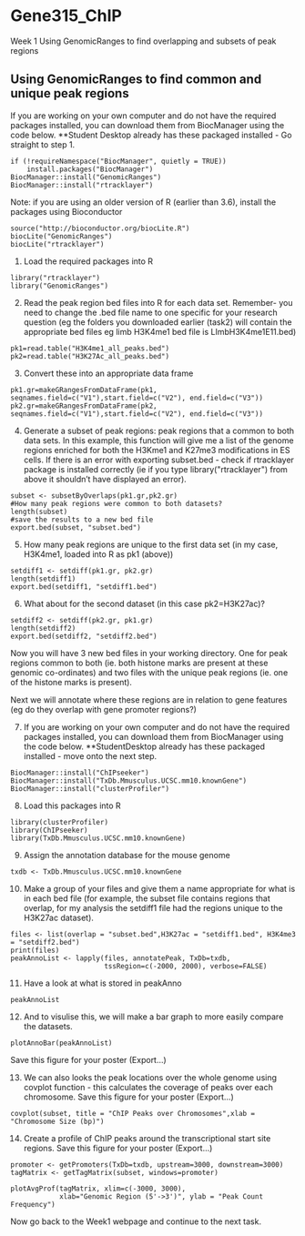 # Gene315_ChIP


Week 1 Using GenomicRanges to find overlapping and subsets of peak regions

## Using GenomicRanges to find common and unique peak regions

If you are working on your own computer and do not have the required packages installed, you can download them from BiocManager using the code below. **Student Desktop already has these packaged installed - Go straight to step 1.

```{r message=FALSE, results='hide'}
if (!requireNamespace("BiocManager", quietly = TRUE))
    install.packages("BiocManager")
BiocManager::install("GenomicRanges")
BiocManager::install("rtracklayer")
```
Note: if you are using an older version of R (earlier than 3.6), install the packages using Bioconductor
```{r message=FALSE, results='hide'}
source("http://bioconductor.org/biocLite.R")
biocLite("GenomicRanges")
biocLite("rtracklayer")
```

1. Load the required packages into R
```{r message =FALSE, results='hide'}
library("rtracklayer")
library("GenomicRanges")
```

2. Read the peak region bed files into R for each data set. Remember- you need to change the .bed file name to one specific for your research question (eg the folders you downloaded earlier (task2) will contain the appropriate bed files eg limb H3K4me1 bed file is LImbH3K4me1E11.bed)

```{r}
pk1=read.table("H3K4me1_all_peaks.bed")
pk2=read.table("H3K27Ac_all_peaks.bed")
```

3. Convert these into an appropriate data frame

```{r}
pk1.gr=makeGRangesFromDataFrame(pk1, seqnames.field=c("V1"),start.field=c("V2"), end.field=c("V3"))
pk2.gr=makeGRangesFromDataFrame(pk2, seqnames.field=c("V1"),start.field=c("V2"), end.field=c("V3"))
```
4. Generate a subset of peak regions: peak regions that a common to both data sets. In this example, this function will give me a list of the genome regions enriched for both the H3Kme1 and K27me3 modifications in ES cells.   If there is an error with exporting subset.bed -  check if rtracklayer package is installed correctly (ie if you type library("rtracklayer") from above it shouldn’t have displayed an error).  

```{r}
subset <- subsetByOverlaps(pk1.gr,pk2.gr)
#How many peak regions were common to both datasets?
length(subset)
#save the results to a new bed file
export.bed(subset, "subset.bed")
```

5. How many peak regions are unique to the first data set (in my case, H3K4me1, loaded into R as pk1 (above))

```{r}
setdiff1 <- setdiff(pk1.gr, pk2.gr)
length(setdiff1)
export.bed(setdiff1, "setdiff1.bed")
```

6. What about for the second dataset (in this case pk2=H3K27ac)?

```{r}
setdiff2 <- setdiff(pk2.gr, pk1.gr)
length(setdiff2)
export.bed(setdiff2, "setdiff2.bed")
```

Now you will have 3 new bed files in your working directory. One for peak regions common to both (ie. both histone marks are present at these genomic co-ordinates) and two files with the unique peak regions (ie. one of the histone marks is present).

Next we will annotate where these regions are in relation to gene features (eg do they overlap with gene promoter regions?)

7. If you are working on your own computer and do not have the required packages installed, you can download them from BiocManager using the code below. **StudentDesktop already has these packaged installed - move onto the next step.
```{r}
BiocManager::install("ChIPseeker")
BiocManager::install("TxDb.Mmusculus.UCSC.mm10.knownGene")
BiocManager::install("clusterProfiler")
```
8. Load this packages into R

```{r}
library(clusterProfiler)
library(ChIPseeker)
library(TxDb.Mmusculus.UCSC.mm10.knownGene)
```
9. Assign the annotation database for the mouse genome


```{r}
txdb <- TxDb.Mmusculus.UCSC.mm10.knownGene
```
10. Make a group of your files and give them a name appropriate for what is in each bed file (for example, the subset file contains regions that overlap, for my analysis the setdiff1 file had the regions unique to the H3K27ac dataset).

```{r}
files <- list(overlap = "subset.bed",H3K27ac = "setdiff1.bed", H3K4me3 = "setdiff2.bed")
print(files)
peakAnnoList <- lapply(files, annotatePeak, TxDb=txdb,
                       tssRegion=c(-2000, 2000), verbose=FALSE)
```
11. Have a look at what is stored in peakAnno
```{r}
peakAnnoList
```
12. And to visulise this, we will make a bar graph to more easily compare the datasets.

```{r}
plotAnnoBar(peakAnnoList)
```
Save this figure for your poster (Export...)

13. We can also looks the peak locations over the whole genome using covplot function - this calculates the coverage of peaks over each chromosome. Save this figure for your poster (Export...)
```{r}
covplot(subset, title = "ChIP Peaks over Chromosomes",xlab = "Chromosome Size (bp)")
```
14. Create a profile of ChIP peaks around the transcriptional start site regions. Save this figure for your poster (Export...)
```{r}
promoter <- getPromoters(TxDb=txdb, upstream=3000, downstream=3000)
tagMatrix <- getTagMatrix(subset, windows=promoter)

plotAvgProf(tagMatrix, xlim=c(-3000, 3000),
            xlab="Genomic Region (5'->3')", ylab = "Peak Count Frequency")
```

Now go back to the Week1 webpage and continue to the next task. 



